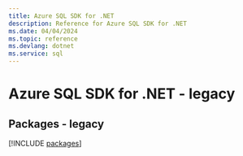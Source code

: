```yaml
---
title: Azure SQL SDK for .NET
description: Reference for Azure SQL SDK for .NET
ms.date: 04/04/2024
ms.topic: reference
ms.devlang: dotnet
ms.service: sql
---
```

# Azure SQL SDK for .NET - legacy
## Packages - legacy
[!INCLUDE [packages](sql-index.md)]